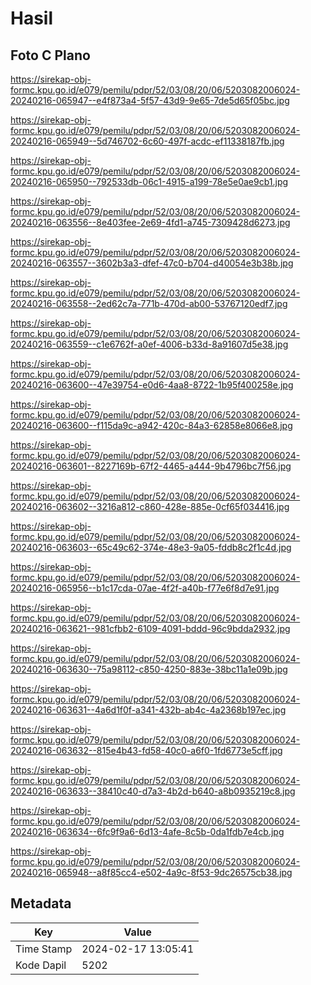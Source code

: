 # Hasil

## Foto C Plano

https://sirekap-obj-formc.kpu.go.id/e079/pemilu/pdpr/52/03/08/20/06/5203082006024-20240216-065947--e4f873a4-5f57-43d9-9e65-7de5d65f05bc.jpg

https://sirekap-obj-formc.kpu.go.id/e079/pemilu/pdpr/52/03/08/20/06/5203082006024-20240216-065949--5d746702-6c60-497f-acdc-ef11338187fb.jpg

https://sirekap-obj-formc.kpu.go.id/e079/pemilu/pdpr/52/03/08/20/06/5203082006024-20240216-065950--792533db-06c1-4915-a199-78e5e0ae9cb1.jpg

https://sirekap-obj-formc.kpu.go.id/e079/pemilu/pdpr/52/03/08/20/06/5203082006024-20240216-063556--8e403fee-2e69-4fd1-a745-7309428d6273.jpg

https://sirekap-obj-formc.kpu.go.id/e079/pemilu/pdpr/52/03/08/20/06/5203082006024-20240216-063557--3602b3a3-dfef-47c0-b704-d40054e3b38b.jpg

https://sirekap-obj-formc.kpu.go.id/e079/pemilu/pdpr/52/03/08/20/06/5203082006024-20240216-063558--2ed62c7a-771b-470d-ab00-53767120edf7.jpg

https://sirekap-obj-formc.kpu.go.id/e079/pemilu/pdpr/52/03/08/20/06/5203082006024-20240216-063559--c1e6762f-a0ef-4006-b33d-8a91607d5e38.jpg

https://sirekap-obj-formc.kpu.go.id/e079/pemilu/pdpr/52/03/08/20/06/5203082006024-20240216-063600--47e39754-e0d6-4aa8-8722-1b95f400258e.jpg

https://sirekap-obj-formc.kpu.go.id/e079/pemilu/pdpr/52/03/08/20/06/5203082006024-20240216-063600--f115da9c-a942-420c-84a3-62858e8066e8.jpg

https://sirekap-obj-formc.kpu.go.id/e079/pemilu/pdpr/52/03/08/20/06/5203082006024-20240216-063601--8227169b-67f2-4465-a444-9b4796bc7f56.jpg

https://sirekap-obj-formc.kpu.go.id/e079/pemilu/pdpr/52/03/08/20/06/5203082006024-20240216-063602--3216a812-c860-428e-885e-0cf65f034416.jpg

https://sirekap-obj-formc.kpu.go.id/e079/pemilu/pdpr/52/03/08/20/06/5203082006024-20240216-063603--65c49c62-374e-48e3-9a05-fddb8c2f1c4d.jpg

https://sirekap-obj-formc.kpu.go.id/e079/pemilu/pdpr/52/03/08/20/06/5203082006024-20240216-065956--b1c17cda-07ae-4f2f-a40b-f77e6f8d7e91.jpg

https://sirekap-obj-formc.kpu.go.id/e079/pemilu/pdpr/52/03/08/20/06/5203082006024-20240216-063621--981cfbb2-6109-4091-bddd-96c9bdda2932.jpg

https://sirekap-obj-formc.kpu.go.id/e079/pemilu/pdpr/52/03/08/20/06/5203082006024-20240216-063630--75a98112-c850-4250-883e-38bc11a1e09b.jpg

https://sirekap-obj-formc.kpu.go.id/e079/pemilu/pdpr/52/03/08/20/06/5203082006024-20240216-063631--4a6d1f0f-a341-432b-ab4c-4a2368b197ec.jpg

https://sirekap-obj-formc.kpu.go.id/e079/pemilu/pdpr/52/03/08/20/06/5203082006024-20240216-063632--815e4b43-fd58-40c0-a6f0-1fd6773e5cff.jpg

https://sirekap-obj-formc.kpu.go.id/e079/pemilu/pdpr/52/03/08/20/06/5203082006024-20240216-063633--38410c40-d7a3-4b2d-b640-a8b0935219c8.jpg

https://sirekap-obj-formc.kpu.go.id/e079/pemilu/pdpr/52/03/08/20/06/5203082006024-20240216-063634--6fc9f9a6-6d13-4afe-8c5b-0da1fdb7e4cb.jpg

https://sirekap-obj-formc.kpu.go.id/e079/pemilu/pdpr/52/03/08/20/06/5203082006024-20240216-065948--a8f85cc4-e502-4a9c-8f53-9dc26575cb38.jpg


## Metadata

| Key        | Value               |
| ---------- | ------------------- |
| Time Stamp | 2024-02-17 13:05:41 |
| Kode Dapil | 5202                |



